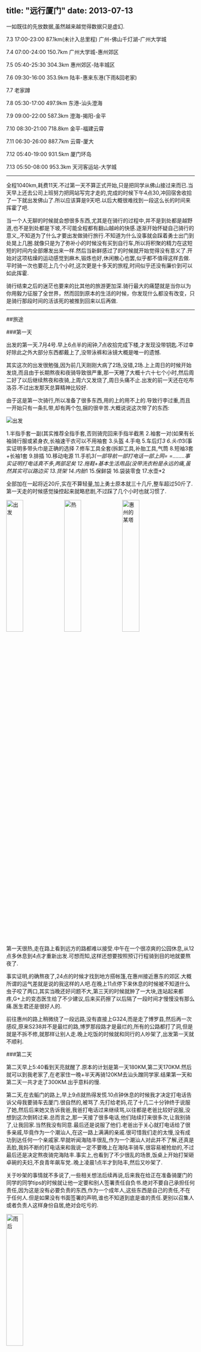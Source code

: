 title: "远行厦门"
date: 2013-07-13
---

一如既往的先放数据,虽然越来越觉得数据只是虚幻.

7.3 17:00-23:00		87.1km(未计入总里程)	广州-佛山千灯湖-广州大学城 

7.4 07:00-24:00		150.7km	广州大学城-惠州郊区 

7.5	05:40-25:30		304.3km	惠州郊区-陆丰城区

7.6 09:30-16:00		353.9km	陆丰-惠来东港(下雨&回老家)

7.7	老家蹲

7.8	05:30-17:00		497.9km 东港-汕头澄海

7.9	09:00-22:00		587.3km	澄海-揭阳-金平

7.10 08:30-21:00	718.8km	金平-福建云霄

7.11 06:30-26:00	887.7km 云霄-厦大

7.12 05:40-19:00	931.5km	厦门环岛

7.13 05:50-08:00	953.3km	天河客运站-大学城

----------------------------------------

全程1040km,耗费11天.不过第一天不算正式开始,只是把同学从佛山接过来而已.当天早上还去公司上班努力把网站写完才走的,完成的时候下午4点30,冲回宿舍收拾了一下就出发佛山了.所以应该算是9天吧.以后大概很难找到一段这么长的时间来挥霍了吧.

当一个人无聊的时候就会想很多东西,尤其是在骑行的过程中,并不是到处都是越野道,也不是到处都是下坡,不可能全程都有翻山越岭的快感.逐渐开始怀疑自己骑行的意义,,不知道为了什么才要出发做骑行旅行.不知道为什么没事就会踩着勇士出门到处晃上几圈.就像只是为了弥补小的时候没有买到自行车,所以将积聚的精力在这短短的时间内全部爆发出来一样.然后当新鲜感过了的时候就开始觉得没有意义了.开始对这项枯燥的运动感觉到麻木,锻炼也好,休闲散心也罢,似乎都不值得这样去做.平时骑一次也要花上几个小时,这次更是十多天的旅程,时间似乎还没有廉价到可以如此挥霍.

骑行结束之后的迷茫也要来的比其他的旅游更加深.骑行最大的痛楚就是当你以为你用毅力征服了全世界，然而回到原本的生活的时候，你发现什么都没有改变，只是骑行那段时间的活该死的被推到回来以后再做.

***********************

##旅途


###第一天

出发的第一天.7月4号.早上6点半的闹钟,7点收拾完成下楼,才发现没带钥匙.不过幸好除此之外大部分东西都戴上了,没带泳裤和泳镜大概是唯一的遗憾.

其实这次的出发很勉强,因为前几天刚刚大病了2场,没错,2场.上上周日的时候开始发烧,而且由于长期熬夜和夜骑导致很严重,那一天睡了大概十六十七个小时,然后周二好了以后继续熬夜和夜骑,上周六又发烧了,周日头痛不止.出发的前一天还在吃布洛芬.不过出发那天总算精神比较好.

由于这是第一次骑行,所以准备了很多东西,用的上的用不上的.导致行李过重,而且一开始只有一条扎带,却有两个包,捆的很辛苦.大概说说这次带了的东西:

![出发]()

1.半指手套一副(其实推荐全指手套,否则骑完回来手指半截黑
2.袖套一对(如果有长袖骑行服或紧身衣,长袖速干衣可以不用袖套
3.头盔
4.手电
5.车后灯*3
6.头巾*3(事实证明多带头巾是正确的选择
7.修车工具全套(拆卸工具,补胎工具,气筒
8.短袖3套+长袖1套
9.排插
10.移动电源
11.手机*3(一部导航一部打电话一部上网= =........事实证明打电话真不多,两部足矣
12.拖鞋+基本生活用品(没带洗衣粉是永远的痛,虽然其实可以路边买
13.货架
14.内胎*1
15.保鲜袋
16.袋装零食
17.水壶*2

全部加在一起将近20斤,实在不算轻量,加上勇士原本就三十几斤,整车超过50斤了.第一天走的时候感觉操控起来就略悲剧,不过踩了几个小时也就习惯了.

<img src="http://i.imgur.com/7cauFTO.jpg" style="width:30%" alt="出发"/>
<img src="http://i.imgur.com/Q4XfqLB.jpg" style="width:30%" alt="热"/>
<img src="http://i.imgur.com/kiYAIH1.jpg" style="width:30%" alt="惠州的某塔"/>



第一天很热,走在路上看到远方的路都难以接受.中午在一个很凉爽的公园休息,从12点多休息到4点才重新出发.可想而知,这样还想要按照预订行程骑到目的地就要熬夜了.

事实证明,的确熬夜了,24点的时候才找到地方搭帐篷,在惠州接近惠东的郊区.大概所谓的运气差就是说的我这样的人吧.在晚上11点停下来休息的时候被不知道什么虫子咬了两口,其实当晚还好问题不大,第三天的时候就肿了一大块,连站起来都疼,G+上的变态医生给了不少建议,后来买药擦了以后隔了一段时间才慢慢没有那么痛.医生君还是很好人的.

前往惠州的路上稍微绕了一段远路,没有直接上G324,而是走了博罗县,然后再一次感叹,原来S238并不是最烂的路,博罗那段路才是最烂的,所有的公路都打了洞,但是就是不拆不修,就那样让别人走.晚上吃饭的时候就和同行的人吵架了,出发第一天就不顺利.

###第二天

第二天早上5:40看到天亮就醒了.原本的计划是第一天180KM,第二天170KM.然后就可以到我老家了,在老家住一晚+半天再骑120KM去汕头蹭同学家.结果第一天和第二天一共才走了300KM.出乎意料的慢.

第二天,在去鲘门的路上,早上9点就热得发慌.10点钟休息的时候我才决定打电话告诉父母我要骑车去厦门.很自然的,被骂了.先打给老妈,花了十几二十分钟终于说服了她,然后后来她又告诉我爸,我爸打电话过来继续骂,以往都是老爸比较好说服,没想到这次倒转过来.总而言之,那一天接了很多电话,他们陆续打来很多次,让我别骑了,让我回家.当然我没有同意.最后还是说服了他们.老爸出于关心就打电话给了很多亲戚,毕竟作为一个潮汕人,在这一路上满满的亲戚.很可惜我们走的太慢,没有成功到达任何一个亲戚家.早就听闻海陆丰很乱,作为一个潮汕人对此并不了解,还真是丢脸,我妈不断的打电话来和我说一定不要晚上在海陆丰骑车,很容易被抢劫的,不过最后还是决定熬夜骑完海陆丰.事实上,也看到了不少很乱的场景,饭桌上开始打架砸卓碗的夫妇,不良青年飙车党..晚上凌晨1点半才到陆丰,然后又吵架了.

关于吵架的事情就不多说了,一些相关想法后续再说,后来我在给正在准备骑厦门的同学的同学tips的时候就让他一定要和别人签署责任自负书.绝对不要自己承担任何责任,因为这是没有必要负责的东西,作为一个成年人,这些东西是自己的责任,不在于任何人.但是如果没有书面签署的声明,谁也不知道到底是谁的责任.更别以召集人或者负责人这样身份自居,绝对会吃亏的.


<img src="http://i.imgur.com/3lxgQTO.jpg" style="width:30%" alt="雨后"/>

###第三天

酒店睡到9点多才起床,早上6点钟老妈打电话过来慰问的时候发现下雨了,所以就没有那么早骑车的打算了,毕竟我没有挡泥板,没有雨罩,没带雨衣,没法骑快.10点钟骑车的时候,从陆丰市区去博美镇的路上,开始下雨,很悲剧的书包没有扎紧,松了以后被车轮磨了几十米,3月份刚买的书包就这样报废了,不过还好没有全部穿洞,还勉强能用.后来就淋着雨赶到了博美,途中雨大的时候还是随便找了地方避雨.只骑了15公里,大概11点的时候就直接在博美休息了.看到博美居然有镇短号群,这样绝对是作弊的存在.如果广州或者深圳也能有区短号群那有多爽.

下午2点钟还在下着小雨,同伴就说他要回海丰然后坐车去汕头.我则决定要一路骑完它.于是我们分别了.

很幸运的是,在分别后的十五分钟之后,雨停了.我得以顺利骑回老家,毕竟就只剩下三十多公里的路.一路上也没有再下雨了,慢慢的路干了以后我就能用时速25飞奔回去了.回去的路上注意了一下码表.最高速度仅仅32.均速也才16.回到家的时候再看码表,最高时速已经将近50,均速当然没有明显的提升,毕竟30公里的路改变不了300公里的均速.

然后我第一次去到了自己家乡的镇上.作为一个回家次数不超过10次的人,还从来没有去过镇里.镇政府破旧的难以想象.

<img src="http://i.imgur.com/3lxgQTO.jpg" style="width:30%" alt="雨后"/> 
<img src="http://i.imgur.com/3IY1ZCJ.jpg" style="width:30%" alt="满是盐的袖套"/> 
<img src="http://i.imgur.com/4HEgRtQ.jpg" style="width:30%" alt="东港"/>


从镇里出去以后,我找不到家乡在哪,打电话给大伯求助,然后被笑了,居然不知道自己老家在哪.说实话,如果不是因为今年的清明刚好回来了一趟,知道老家在长围村附近,也许更找不到在哪里.无奈我们家乡太小,在google maps上没有显示出来,而且村名居然是"新村",这种名字更是难找.后来找人问路之后终于找到.悲剧的是我找不到大伯他家在哪.后来问了一个大妈,我专门还用潮汕话来问,结果她似乎没听懂,转而用蹩脚的普通话来问我想干嘛= =.我告诉她我就是这乡里的人,来找亲戚.她问了很多,结果我不知道我大伯的名字,不知道小舅的名字= =.后来说到我住深圳的时候她才大概猜到我是谁,帮我带路了.晚上她去大伯家,说一开始以为我是北佬,潮汕话讲的又烂.我表示这真不是我的错,还能讲潮汕话已经很不错了.

###第四天

早上5点半,准备出发去汕头,结果起来以后突然就下大暴雨了.然后把车推到可以避雨的地方.幸好没有淋湿.遂决定在家里多住一天.没想到那一天就下了早上半个小时的雨.一整个上午都蹲在家里打纸牌,把windows自带的所有的纸牌类游戏都拿出来打,来来回回打了近百盘.下午就跟着大伯上山给龙眼打药.他在给龙眼上药的时候我就去旁边的荔枝林摘荔枝.果然新鲜的荔枝才是真爱.吃了几斤荔枝心满意足.山上还有小溪,听说天气热的时候很多小孩在那里游泳,可惜我不敢直接裸着下去游,又没带泳裤.而且当天气温也比较低.小溪里还有不少鱼,如果真能下去游泳顺带抓鱼,那得有有惬意.

<img src="http://i.imgur.com/Nq624zb.jpg" style="width:30%" alt="荔枝"/> 
<img src="http://i.imgur.com/Ja7O1lE.jpg" style="width:30%" alt="荔枝"/> 

###第五天
早上依旧5点半.同样下了一场雨,不过只有十分钟.带来的后果就是外面泥泞不堪,导致速度上不去.出发前,大伯让我带4斤荔枝和2斤干荔枝路上吃,如果吃不完就扔给在汕头的表姐.事实证明,我压根就没有打开来吃,他加了一条皮筋,捆的太牢,我都不想打开了.即使外面的路很烂,即使坑坑哇哇还有水,那一天的骑行大概是我这一路上最高兴的时候.早上6：50村口出发，11点的时候就踩了75公里。还要除掉打了个电话的十分钟和清理烂泥重新上油的十五分钟。虽然这么看来速度还是很慢，但是，要知道这里是农村，烂泥路和裂的不像样的公路有十几公里，那种路时速能有15就谢天谢地了，有水坑的路连12都没法踩，让我没有挡泥板。路况好的路基本踩25，在接近潮阳的一段路上32飙过去，然后发现tm的走过头了。中午就进了潮阳城区,在文光塔下呆了一个多小时,和别人聊天.真觉得那个时候很幸福.午餐吃的是以前从来没见过的鳖粿.

![文光塔]()

![午餐]()

下午就轻松到了濠江区.那两个小时里面我遇到了第一个车友,他从东莞一个人骑去上海.我遇到他的时候是因为礐(来,和我一起念,que,第四声)石大桥不给自行车上.后来一个摩托车大叔过来引开那个售票员大妈,让我们赶快冲的时候,他还是没敢冲出去.我们只好作罢去码头.原本打算一起骑汕头的,可惜我看到礐石风景区和金山中学,突然决定要去看看,但是他希望赶路.所以就分开了.不得不说金中环境真的很好,和在市中心的深中相比有不一样的韵味.

![金中]() ![码头]()

去到汕头市区以后在表姐家蹭饭,然后去同学家蹭睡.虽然途中遇到第一次爆胎,不过准备充足,也没什么好担忧的,只是拆掉驼包再补胎花了很长时间而已,总计将近半小时吧.一路上心情大好,即使爆胎也改变不了愉悦的心情.

###第六天

转身回揭阳.也是很大的一个转折.让我对此次旅行的意义产生了怀疑.

具体我就不说了,知道的人就知道,不知道的我也不想让人知道.黑历史这种东西总是知道的人越少越好.

当我在出发的时候觉得这样才是青春,这样才是我所追求的人生,回来的时候却觉得去他妈的青春.全身脱力的感觉，路边骑车60岁的大妈都随便赶超我。回程途中一直在质疑此行的意义,最后也未得而知.于是到处询问意义,虽然觉得别人所说的是无法说服我自己的,但是依旧想要在别人身上寻找寄托.晚上10点的时候,发了条短信给表姐,说我想回广州了.正式表示弃权.后来也和不少人聊天,有劝我别放弃的,也有让我自己想怎样就怎样的.如果没有和他们聊天,也许我就真正放弃了吧.虽然找不到意义,不过都已经走了一大半的路了,在快要结束的时候才放弃,实在是太愚蠢了.有种结束是因为看不到终点,经受不住等待而放弃,即使终点就在不远的地方.而我这种明知道终点就在200公里以外,这样都还放弃的话,就太对不起自己了.会画画的菊苣说过,虽然她画画有很辛苦很想放弃的时候,也会咬咬牙继续下去.因为喜欢啊.大概就是因为喜爱才会这样坚持的吧.或许我也真的是喜欢骑行这项运动的吧.

睡了一觉醒来以后还是决定继续出发.毕竟只剩下两天的路了.

###第七天

一不小心睡到8点才起床,原本打算6点起床的.起床出发去找早餐,在一个小巷里面吃了一份肠粉,果然潮汕的肠粉很良心,加了各种各样的东西,当然少不了虾和贝,鸡蛋,瘦肉.随后从金平区一直沿南边的公路走,没有走G324,原本是打算去坝头的沙滩边上露营的,由于队友的原因,又没法去了.本来约好在汕头见面,结果等了两天也没来.早知道他不来的话我就直接从揭阳去潮州看完之前在肇庆遇到的大姐大了,不过世事没有后悔这一说.后来只好决定放弃沙滩,直接赶路去福建.中午11点的时候就到了广东极东的城市:饶平.事实上,我没有进城,在距离几公里远的地方远远地眺望了一下破败的城市.享受一下最后的省内流量,最后和别人聊一下天,然后出发千万福建.事实上= =,后来还是禁不住诱惑开了省外流量包.如果早点开也许会更好一点.

进了福建,绵延两百公里的山路,不断的起伏,几乎没有平路可言.但是出奇的路况极其的好,即使没有什么人去的路,公路都修得很好.也许只是我来错季节了,大概花季的时候会有很多车(那里是花城).在那绵延的上下坡骑行简直就是一种享受.虽然上坡坡度很大,只能用十三十四的速度慢慢骑上去( 没错,即使是上坡也比和同学一起骑的快),但是下坡却可以以均速40的速度冲下去,体验山路的快感.而且由于在山里面,非常的凉爽,以至于下午6点时候冷的我套上了外套.

福建的庙多的惊人,我从来没有想过居然有什么地方能比潮汕更多人信佛.隔一小段路就有一间佛庙,一开始很还有兴趣的路过一个就停留一下拍照,后来就厌倦了,都是那样.

进入福建以后,可以看到很多广告牌在宣传一种运动饮料:盐典.这是一种无比奇葩的运动饮料,他的宣传口号就是带汽的运动饮料.喝起来感觉烂透了,喝得快,就只感受到盐水和苏打水混合的味道,慢慢喝又像稀释的宝矿力水特加盐,我是无法理解为什么这样一种饮料销量居然还能破亿,大概是福建人都比较重口么?晚上到了云霄,云霄是我除了汕头和老家以外停留的最久的城市,把大街小巷都逛遍了,因为当时到达的时候才8点,又不想继续赶路去漳浦,因为到厦门只剩下不到130公里.妥妥的第二天下午到.于是到处乱转,而且云霄本身也很繁华,比惠来,饶平都繁华的多,到厦门的最后一段路也就这个大一点的城市了.这里吃饭的价格便宜的让人惊讶,2个肉菜才5块,想想我们学校一个稍微有点肉的也要5块,这消费水平低的可以.出乎意料的是,住宿比汕头还要贵.

###第八天

同样不着急赶路,早上7点多才出发.上路之前买了只矿泉水.喝了一大半才想起看生产日期= =,结果发现是过期的.但是那里前不着村后不着店,离下一个镇还有十几公里= =,没办法还是只能喝掉.幸好只是矿泉水,过期的大概也就是菌落过多而已,问题不大,也没肚子痛也没怎样,略幸运.相比第一天买的那个过期零度,连味道都变了,队友还说怎么零度变得这么好喝了,我喝了一口就发现不对劲去查生产日期= =.出发的时候顺带买了一斤多的散装食品.最后一天采用十公里喝一次水,二十公里休息5分钟并且吃一点东西的方式.定时定量的补给的确让整个旅途轻松了不少.不用像和队友一起的时候慢慢骑,但是一次又骑很久那种自虐式骑法.要骑车就要骑出踏频,这样以来不但双脚可以承担一部分的体重让屁股没那么痛,另外一方面也可以降低大腿肌肉酸痛和膝盖受伤的概率.中午1点左右的时候就到达龙海市.路上吃了不少次四果冰,第一次吃的时候以为那东西只能选4样,结果选了4样以后他很神奇的问我就要这四种?在大中午骑车热得发慌的时候能吃四果冰实在是一种享受.而且每家店的做法都不太一样,有用冰糖的,有用糖精的,也有用不知道什么名字的甜味剂的.

由于从来没有人告诉过我海沧大桥是禁止自行车摩托车上桥的,后来查了才知道:海沧大桥是世界第二、亚洲第一座特大型三跨连续全漂浮钢箱梁悬索桥，也是厦门市历史上投资最大的交通工程项目，工程全长5926.527米.所以我很悲催的绕了远路走过去,否则还会再早两个小时到厦门.而且经历了一段更烂的路:角江路,全是沙,轮胎陷进去以后就拔不出来了,速度也不够快,所以就直接摔车了,这是我这一路上惟一一次摔车.当然由于速度很慢,没受伤,只是双手和车都沾满了沙,手有点痛而已.所以我到海沧大桥以后就告诫第二队,让他们一定别再走错路了.直接去厦大漳州校区坐船过去.后来由于不想骑车绕道十几公里,所以最后搭了的士过去,后备箱太小,放不下整车,只好前轮悬空架在外面.然后用松紧绳简单固定.一路上我都担心车掉下来,然后引发一连串的车祸.

于是,我在第八天下午的5点半,正式进入厦门.

厦门之行理应到此结束,剩下就是游玩.如果没有凌晨被自虐的环岛.

进了厦门,直奔厦大投奔同学.但是到了厦大以后才发现要排队进去,准备转身离开的时候遇到了同是广州过来的3人小组.然后就勾搭上了.一起从6点玩到晚上8点.他们已经是第二天到厦门了,再玩一天就走.那天刚好准备绕一下厦大.刚好同学打电话来说有点急事要处理,我就和他们一起找不用排队的后门和芙蓉隧道.

晚上8点他们邀请我一起吃饭的时候,想到队友搭车马上要到了,只好回绝了他们.事实证明,这是个正确的选择,厦大的同学最后请我们去豪客来撮了一顿.10点离开的时候本来我想着找酒店住的,这样方便放车,然后第二天去鼓浪屿和其他地方到处走走.没想到队友居然说太贵还不如留着钱来吃.我们只好住帐篷了.住帐篷就算了,他在一天没有骑车的情况下用十公里出头的时速夜骑了三个小时,当时我就发誓再也不会这样慢慢骑车了.中途路过海滩,在海滩上默默蹲了很久.还是没有想出此行的意义.

也许强行给所有遇到的事情安上意义是没有必要的事情.并非所有的事情都是理性可以解释的,很多事情不需要理由.

###第九天

早上5点就起床了.困得受不了.大概以后我再也不会用这种方式搭帐篷.

继续用龟速环岛骑行.然后随便找了个消防通道把车锁了,徒步去鼓浪屿.鼓浪屿不愧是满满小资情怀的地方,各种各具特色门店.这些其实真没什么好讲,只有自己看了才知道.反正东西买不起,难道还吃不起么.于是把想吃的都吃了一遍.下午三四点的时候老爸就来了个电话说是台风要到了.于是查了一下,台风会在第二天早上到达福建.于是我们就逃命回广州了.

由于三天之内都只能订到站票.我们无奈只能搭巴士回去.然后一部车被砍了80.听公司之前去过厦门的人说,他们当时讲价讲到2部车30.这就是人之间的差距,这也是为什么他在产品部门而我在研发部门的重要原因之一.

6点多开始等巴士,被告知8点半,7点多开始就开始飘着小雨了.看来回去果然是个正确的选择.然后边等边拆车,才发现我的前轮滚起来一点都不顺滑,这样的车况我还能用那种速度骑,如果换了一部更好的车的话,大概骑起来会更快.最后上车出发的时候已经9点一刻了.

回来之后算了一下,其实骑行比直接火车过去旅游还要更花钱,我还好,毕竟蹭吃蹭住了几天,第二队出发的比我多用了六七百.而且他们住宿还要比我便宜,因为他们有五六个人,开一间双人房.我真的觉得组队的意义就是分担住宿费,结果这一躺下来住宿几乎都是我一个人自己住.


###第十天

巴士最大的优点是开得快.9点出发,早上5点40就到广园客运站了.虽然卧铺睡得很不爽,太短了,但是至少还是睡了一觉的.上次坐卧铺车已经是13年前了.上一次应该是千禧年回老家的时候了.

给老爸,表姐,同学发短信报了平安以后就开始骑回大学城.路过华农,本来想去找之前在肇庆遇到的妹子的,不过只有QQ没有电话也没法联系,遂作罢.想去华工北校找同学一起吃早餐,结果问了才知道已经回深圳了.然后就默默在路上随便找了家地方吃饭.

回到宿舍以后居然不困了.我已经不记得回来之后的那个早上在干什么了.中午把车彻底洗了一遍(当然过了两天出去骑车结果被雨淋又弄脏了什么的也是没办法的事情)

至此,旅程结束.
